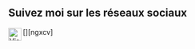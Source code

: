 ## Suivez moi sur les réseaux sociaux 


[<img align="left" alt="Visual Studio Code" width="26px" src="https://i.ibb.co/W3rfXs7/brand1.png" />][ngxcv]


